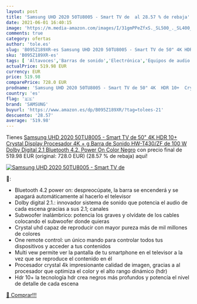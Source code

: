 ```yaml
---
layout: post
title: 'Samsung UHD 2020 50TU8005 - Smart TV de  al 28.57 % de rebaja'
date: 2021-06-01 16:40:15
image: 'https://m.media-amazon.com/images/I/31gmPPeZfxS._SL500_._SL400_.jpg'
comments: true
category: ofertas
author: 'tole.es'
slug: 'B095Z189XR-es Samsung UHD 2020 50TU8005 - Smart TV de 50" 4K HDR 10+...'
sku: 'B095Z189XR-es'
tags: [ 'Altavoces','Barras de sonido','Electrónica','Equipos de audio y Hi-Fi','samsung','smart','tv', ]
actualPrice: 519.98 EUR
currency: EUR
price: 519.98
comparePrice: 728.0 EUR
prodname: 'Samsung UHD 2020 50TU8005 - Smart TV de 50" 4K  HDR 10+  Crystal Display  Procesador 4K + g Barra de Sonido HW-T430/ZF de 100 W  Dolby Digital 2.1  Bluetooth 4.2. Power On  Color Negro'
country: 'es'
flag: '🇪🇸'
brand: 'SAMSUNG'
buyurl: 'https://www.amazon.es/dp/B095Z189XR/?tag=tolees-21'
descuento: '28.57'
average: '519.98'
---
```


Tienes [Samsung UHD 2020 50TU8005 - Smart TV de 50" 4K  HDR 10+  Crystal Display  Procesador 4K + g Barra de Sonido HW-T430/ZF de 100 W  Dolby Digital 2.1  Bluetooth 4.2. Power On  Color Negro](https://www.amazon.es/dp/B095Z189XR/?tag=tolees-21) con precio final de  519.98 EUR (original: 728.0 EUR) (28.57 %  de rebaja) aqui!

[![Samsung UHD 2020 50TU8005 - Smart TV de ](https://m.media-amazon.com/images/I/31gmPPeZfxS._SL500_._SL400_.jpg)](https://www.amazon.es/dp/B095Z189XR/?tag=tolees-21)

🔎:

- Bluetooth 4.2 power on: despreocúpate, la barra se encenderá y se apagará automáticamente al hacerlo el televisor
- Dolby digital 2.1.: innovador sistema de sonido que potencia el audio de cada escena gracias a sus 2.1; canales
- Subwoofer inalámbrico: potencia los graves y olvídate de los cables colocando el subwoofer donde quieras
- Crystal uhd capaz de reproducir con mayor pureza más de mil millones de colores
- One remote control: un único mando para controlar todos tus dispositivos y acceder a tus contenidos
- Multi vew permite ver la pantalla de tu smartphone en el televisor a la vez que se reproduce el contenido en él
- Procesador crystal 4k impresionante calidad de imagen, gracias a al procesador que optimiza el color y el alto rango dinámico (hdr)
- Hdr 10+ la tecnología hdr crea negros más profundos y potencía el nivel de detalle de cada escena

[🛒 Comprar!!!](https://www.amazon.es/dp/B095Z189XR/?tag=tolees-21)

